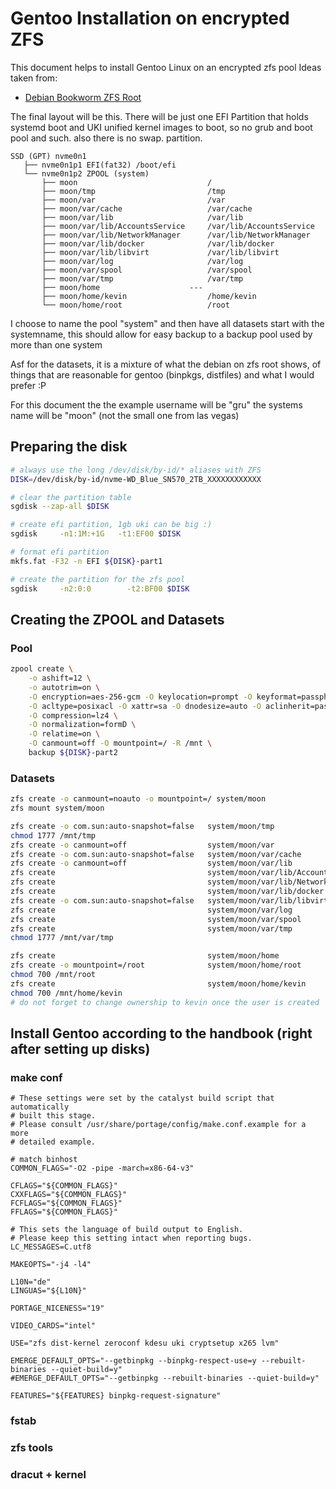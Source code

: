 # Gentoo Installation on encrypted ZFS
This document helps to install Gentoo Linux on an encrypted zfs pool
Ideas taken from:
- [Debian Bookworm ZFS Root](https://openzfs.github.io/openzfs-docs/Getting%20Started/Debian/Debian%20Bookworm%20Root%20on%20ZFS.html)

The final layout will be this. There will be just one EFI Partition that holds systemd boot and UKI unified kernel images to boot, so no grub and boot pool and such. also there is no swap. partition.

```
SSD (GPT) nvme0n1
   ├── nvme0n1p1 EFI(fat32) /boot/efi
   └── nvme0n1p2 ZPOOL (system)
       ├── moon                             /
       ├── moon/tmp                         /tmp
       ├── moon/var                         /var
       ├── moon/var/cache                   /var/cache
       ├── moon/var/lib                     /var/lib
       ├── moon/var/lib/AccountsService     /var/lib/AccountsService
       ├── moon/var/lib/NetworkManager      /var/lib/NetworkManager
       ├── moon/var/lib/docker              /var/lib/docker
       ├── moon/var/lib/libvirt             /var/lib/libvirt
       ├── moon/var/log                     /var/log
       ├── moon/var/spool                   /var/spool
       ├── moon/var/tmp                     /var/tmp
       ├── moon/home                    ---
       ├── moon/home/kevin                  /home/kevin
       └── moon/home/root                   /root
```
I choose to name the pool "system" and then have all datasets start with the systemname, this should allow for easy backup to a backup pool used by more than one system

Asf for the datasets, it is a mixture of what the debian on zfs root shows, of things that are reasonable for gentoo (binpkgs, distfiles) and what I would prefer :P

For this document the the example username will be "gru" the systems name will be "moon" (not the small one from las vegas)

## Preparing the disk
```bash
# always use the long /dev/disk/by-id/* aliases with ZFS
DISK=/dev/disk/by-id/nvme-WD_Blue_SN570_2TB_XXXXXXXXXXXX

# clear the partition table
sgdisk --zap-all $DISK

# create efi partition, 1gb uki can be big :)
sgdisk     -n1:1M:+1G   -t1:EF00 $DISK

# format efi partition
mkfs.fat -F32 -n EFI ${DISK}-part1

# create the partition for the zfs pool
sgdisk     -n2:0:0        -t2:BF00 $DISK

```

## Creating the ZPOOL and Datasets

### Pool
```bash
zpool create \
    -o ashift=12 \
    -o autotrim=on \
    -O encryption=aes-256-gcm -O keylocation=prompt -O keyformat=passphrase \
    -O acltype=posixacl -O xattr=sa -O dnodesize=auto -O aclinherit=passthrough \
    -O compression=lz4 \
    -O normalization=formD \
    -O relatime=on \
    -O canmount=off -O mountpoint=/ -R /mnt \
    backup ${DISK}-part2
```

### Datasets
```bash
zfs create -o canmount=noauto -o mountpoint=/ system/moon
zfs mount system/moon

zfs create -o com.sun:auto-snapshot=false   system/moon/tmp
chmod 1777 /mnt/tmp
zfs create -o canmount=off                  system/moon/var
zfs create -o com.sun:auto-snapshot=false   system/moon/var/cache
zfs create -o canmount=off                  system/moon/var/lib
zfs create                                  system/moon/var/lib/AccountsService
zfs create                                  system/moon/var/lib/NetworkManager
zfs create                                  system/moon/var/lib/docker
zfs create -o com.sun:auto-snapshot=false   system/moon/var/lib/libvirt
zfs create                                  system/moon/var/log
zfs create                                  system/moon/var/spool
zfs create                                  system/moon/var/tmp
chmod 1777 /mnt/var/tmp

zfs create                                  system/moon/home
zfs create -o mountpoint=/root              system/moon/home/root
chmod 700 /mnt/root
zfs create                                  system/moon/home/kevin
chmod 700 /mnt/home/kevin
# do not forget to change ownership to kevin once the user is created
```


## Install Gentoo according to the handbook (right after setting up disks)

### make conf

```
# These settings were set by the catalyst build script that automatically
# built this stage.
# Please consult /usr/share/portage/config/make.conf.example for a more
# detailed example.

# match binhost
COMMON_FLAGS="-O2 -pipe -march=x86-64-v3"

CFLAGS="${COMMON_FLAGS}"
CXXFLAGS="${COMMON_FLAGS}"
FCFLAGS="${COMMON_FLAGS}"
FFLAGS="${COMMON_FLAGS}"

# This sets the language of build output to English.
# Please keep this setting intact when reporting bugs.
LC_MESSAGES=C.utf8

MAKEOPTS="-j4 -l4"

L10N="de"
LINGUAS="${L10N}"

PORTAGE_NICENESS="19"

VIDEO_CARDS="intel"

USE="zfs dist-kernel zeroconf kdesu uki cryptsetup x265 lvm"

EMERGE_DEFAULT_OPTS="--getbinpkg --binpkg-respect-use=y --rebuilt-binaries --quiet-build=y"
#EMERGE_DEFAULT_OPTS="--getbinpkg --rebuilt-binaries --quiet-build=y"

FEATURES="${FEATURES} binpkg-request-signature"

```

### fstab
### zfs tools
### dracut + kernel
